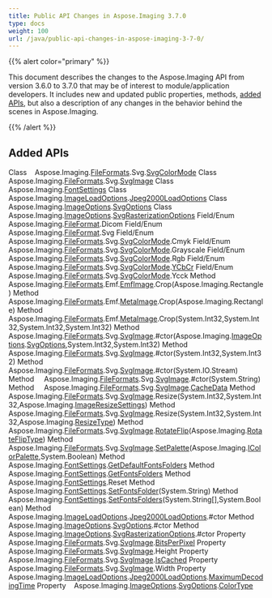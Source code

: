 ```yaml
---
title: Public API Changes in Aspose.Imaging 3.7.0
type: docs
weight: 100
url: /java/public-api-changes-in-aspose-imaging-3-7-0/
---
```


{{% alert color="primary" %}} 

This document describes the changes to the Aspose.Imaging API from version 3.6.0 to 3.7.0 that may be of interest to module/application developers. It includes new and updated public properties, methods, [added APIs](/imaging/java/public-api-changes-in-aspose-imaging-3-7-0-html/), but also a description of any changes in the behavior behind the scenes in Aspose.Imaging.

{{% /alert %}} 
## **Added APIs**
Class    Aspose.Imaging.[FileFormats](/pages/createpage.action?spaceKey=imagingjava&title=FileFormats&linkCreation=true&fromPageId=15302836).Svg.[SvgColorMode](/pages/createpage.action?spaceKey=imagingjava&title=SvgColorMode&linkCreation=true&fromPageId=15302836)
Class    Aspose.Imaging.[FileFormats](/pages/createpage.action?spaceKey=imagingjava&title=FileFormats&linkCreation=true&fromPageId=15302836).Svg.[SvgImage](/pages/createpage.action?spaceKey=imagingjava&title=SvgImage&linkCreation=true&fromPageId=15302836)
Class    Aspose.Imaging.[FontSettings](/pages/createpage.action?spaceKey=imagingjava&title=FontSettings&linkCreation=true&fromPageId=15302836)
Class    Aspose.Imaging.[ImageLoadOptions](/pages/createpage.action?spaceKey=imagingjava&title=ImageLoadOptions&linkCreation=true&fromPageId=15302836).[Jpeg2000LoadOptions](/pages/createpage.action?spaceKey=imagingjava&title=Jpeg2000LoadOptions&linkCreation=true&fromPageId=15302836)
Class    Aspose.Imaging.[ImageOptions](/pages/createpage.action?spaceKey=imagingjava&title=ImageOptions&linkCreation=true&fromPageId=15302836).[SvgOptions](/pages/createpage.action?spaceKey=imagingjava&title=SvgOptions&linkCreation=true&fromPageId=15302836)
Class    Aspose.Imaging.[ImageOptions](/pages/createpage.action?spaceKey=imagingjava&title=ImageOptions&linkCreation=true&fromPageId=15302836).[SvgRasterizationOptions](/pages/createpage.action?spaceKey=imagingjava&title=SvgRasterizationOptions&linkCreation=true&fromPageId=15302836)
Field/Enum    Aspose.Imaging.[FileFormat](/pages/createpage.action?spaceKey=imagingjava&title=FileFormat&linkCreation=true&fromPageId=15302836).Dicom
Field/Enum    Aspose.Imaging.[FileFormat](/pages/createpage.action?spaceKey=imagingjava&title=FileFormat&linkCreation=true&fromPageId=15302836).Svg
Field/Enum    Aspose.Imaging.[FileFormats](/pages/createpage.action?spaceKey=imagingjava&title=FileFormats&linkCreation=true&fromPageId=15302836).Svg.[SvgColorMode](/pages/createpage.action?spaceKey=imagingjava&title=SvgColorMode&linkCreation=true&fromPageId=15302836).Cmyk
Field/Enum    Aspose.Imaging.[FileFormats](/pages/createpage.action?spaceKey=imagingjava&title=FileFormats&linkCreation=true&fromPageId=15302836).Svg.[SvgColorMode](/pages/createpage.action?spaceKey=imagingjava&title=SvgColorMode&linkCreation=true&fromPageId=15302836).Grayscale
Field/Enum    Aspose.Imaging.[FileFormats](/pages/createpage.action?spaceKey=imagingjava&title=FileFormats&linkCreation=true&fromPageId=15302836).Svg.[SvgColorMode](/pages/createpage.action?spaceKey=imagingjava&title=SvgColorMode&linkCreation=true&fromPageId=15302836).Rgb
Field/Enum    Aspose.Imaging.[FileFormats](/pages/createpage.action?spaceKey=imagingjava&title=FileFormats&linkCreation=true&fromPageId=15302836).Svg.[SvgColorMode](/pages/createpage.action?spaceKey=imagingjava&title=SvgColorMode&linkCreation=true&fromPageId=15302836).[YCbCr](/pages/createpage.action?spaceKey=imagingjava&title=YCbCr&linkCreation=true&fromPageId=15302836)
Field/Enum    Aspose.Imaging.[FileFormats](/pages/createpage.action?spaceKey=imagingjava&title=FileFormats&linkCreation=true&fromPageId=15302836).Svg.[SvgColorMode](/pages/createpage.action?spaceKey=imagingjava&title=SvgColorMode&linkCreation=true&fromPageId=15302836).Ycck
Method     Aspose.Imaging.[FileFormats](/pages/createpage.action?spaceKey=imagingjava&title=FileFormats&linkCreation=true&fromPageId=15302836).Emf.[EmfImage](/pages/createpage.action?spaceKey=imagingjava&title=EmfImage&linkCreation=true&fromPageId=15302836).Crop(Aspose.Imaging.Rectangle)
Method     Aspose.Imaging.[FileFormats](/pages/createpage.action?spaceKey=imagingjava&title=FileFormats&linkCreation=true&fromPageId=15302836).Emf.[MetaImage](/pages/createpage.action?spaceKey=imagingjava&title=MetaImage&linkCreation=true&fromPageId=15302836).Crop(Aspose.Imaging.Rectangle)
Method     Aspose.Imaging.[FileFormats](/pages/createpage.action?spaceKey=imagingjava&title=FileFormats&linkCreation=true&fromPageId=15302836).Emf.[MetaImage](/pages/createpage.action?spaceKey=imagingjava&title=MetaImage&linkCreation=true&fromPageId=15302836).Crop(System.Int32,System.Int32,System.Int32,System.Int32)
Method     Aspose.Imaging.[FileFormats](/pages/createpage.action?spaceKey=imagingjava&title=FileFormats&linkCreation=true&fromPageId=15302836).Svg.[SvgImage](/pages/createpage.action?spaceKey=imagingjava&title=SvgImage&linkCreation=true&fromPageId=15302836).#ctor(Aspose.Imaging.[ImageOptions](/pages/createpage.action?spaceKey=imagingjava&title=ImageOptions&linkCreation=true&fromPageId=15302836).[SvgOptions](/pages/createpage.action?spaceKey=imagingjava&title=SvgOptions&linkCreation=true&fromPageId=15302836),System.Int32,System.Int32)
Method     Aspose.Imaging.[FileFormats](/pages/createpage.action?spaceKey=imagingjava&title=FileFormats&linkCreation=true&fromPageId=15302836).Svg.[SvgImage](/pages/createpage.action?spaceKey=imagingjava&title=SvgImage&linkCreation=true&fromPageId=15302836).#ctor(System.Int32,System.Int32)
Method     Aspose.Imaging.[FileFormats](/pages/createpage.action?spaceKey=imagingjava&title=FileFormats&linkCreation=true&fromPageId=15302836).Svg.[SvgImage](/pages/createpage.action?spaceKey=imagingjava&title=SvgImage&linkCreation=true&fromPageId=15302836).#ctor(System.IO.Stream)
Method     Aspose.Imaging.[FileFormats](/pages/createpage.action?spaceKey=imagingjava&title=FileFormats&linkCreation=true&fromPageId=15302836).Svg.[SvgImage](/pages/createpage.action?spaceKey=imagingjava&title=SvgImage&linkCreation=true&fromPageId=15302836).#ctor(System.String)
Method     Aspose.Imaging.[FileFormats](/pages/createpage.action?spaceKey=imagingjava&title=FileFormats&linkCreation=true&fromPageId=15302836).Svg.[SvgImage](/pages/createpage.action?spaceKey=imagingjava&title=SvgImage&linkCreation=true&fromPageId=15302836).[CacheData](/pages/createpage.action?spaceKey=imagingjava&title=CacheData&linkCreation=true&fromPageId=15302836)
Method     Aspose.Imaging.[FileFormats](/pages/createpage.action?spaceKey=imagingjava&title=FileFormats&linkCreation=true&fromPageId=15302836).Svg.[SvgImage](/pages/createpage.action?spaceKey=imagingjava&title=SvgImage&linkCreation=true&fromPageId=15302836).Resize(System.Int32,System.Int32,Aspose.Imaging.[ImageResizeSettings](/pages/createpage.action?spaceKey=imagingjava&title=ImageResizeSettings&linkCreation=true&fromPageId=15302836))
Method     Aspose.Imaging.[FileFormats](/pages/createpage.action?spaceKey=imagingjava&title=FileFormats&linkCreation=true&fromPageId=15302836).Svg.[SvgImage](/pages/createpage.action?spaceKey=imagingjava&title=SvgImage&linkCreation=true&fromPageId=15302836).Resize(System.Int32,System.Int32,Aspose.Imaging.[ResizeType](/pages/createpage.action?spaceKey=imagingjava&title=ResizeType&linkCreation=true&fromPageId=15302836))
Method     Aspose.Imaging.[FileFormats](/pages/createpage.action?spaceKey=imagingjava&title=FileFormats&linkCreation=true&fromPageId=15302836).Svg.[SvgImage](/pages/createpage.action?spaceKey=imagingjava&title=SvgImage&linkCreation=true&fromPageId=15302836).[RotateFlip](/pages/createpage.action?spaceKey=imagingjava&title=RotateFlip&linkCreation=true&fromPageId=15302836)(Aspose.Imaging.[RotateFlipType](/pages/createpage.action?spaceKey=imagingjava&title=RotateFlipType&linkCreation=true&fromPageId=15302836))
Method     Aspose.Imaging.[FileFormats](/pages/createpage.action?spaceKey=imagingjava&title=FileFormats&linkCreation=true&fromPageId=15302836).Svg.[SvgImage](/pages/createpage.action?spaceKey=imagingjava&title=SvgImage&linkCreation=true&fromPageId=15302836).[SetPalette](/pages/createpage.action?spaceKey=imagingjava&title=SetPalette&linkCreation=true&fromPageId=15302836)(Aspose.Imaging.[IColorPalette](/pages/createpage.action?spaceKey=imagingjava&title=IColorPalette&linkCreation=true&fromPageId=15302836),System.Boolean)
Method     Aspose.Imaging.[FontSettings](/pages/createpage.action?spaceKey=imagingjava&title=FontSettings&linkCreation=true&fromPageId=15302836).[GetDefaultFontsFolders](/pages/createpage.action?spaceKey=imagingjava&title=GetDefaultFontsFolders&linkCreation=true&fromPageId=15302836)
Method     Aspose.Imaging.[FontSettings](/pages/createpage.action?spaceKey=imagingjava&title=FontSettings&linkCreation=true&fromPageId=15302836).[GetFontsFolders](/pages/createpage.action?spaceKey=imagingjava&title=GetFontsFolders&linkCreation=true&fromPageId=15302836)
Method     Aspose.Imaging.[FontSettings](/pages/createpage.action?spaceKey=imagingjava&title=FontSettings&linkCreation=true&fromPageId=15302836).Reset
Method     Aspose.Imaging.[FontSettings](/pages/createpage.action?spaceKey=imagingjava&title=FontSettings&linkCreation=true&fromPageId=15302836).[SetFontsFolder](/pages/createpage.action?spaceKey=imagingjava&title=SetFontsFolder&linkCreation=true&fromPageId=15302836)(System.String)
Method     Aspose.Imaging.[FontSettings](/pages/createpage.action?spaceKey=imagingjava&title=FontSettings&linkCreation=true&fromPageId=15302836).[SetFontsFolders](/pages/createpage.action?spaceKey=imagingjava&title=SetFontsFolders&linkCreation=true&fromPageId=15302836)(System.String[],System.Boolean)
Method     Aspose.Imaging.[ImageLoadOptions](/pages/createpage.action?spaceKey=imagingjava&title=ImageLoadOptions&linkCreation=true&fromPageId=15302836).[Jpeg2000LoadOptions](/pages/createpage.action?spaceKey=imagingjava&title=Jpeg2000LoadOptions&linkCreation=true&fromPageId=15302836).#ctor
Method     Aspose.Imaging.[ImageOptions](/pages/createpage.action?spaceKey=imagingjava&title=ImageOptions&linkCreation=true&fromPageId=15302836).[SvgOptions](/pages/createpage.action?spaceKey=imagingjava&title=SvgOptions&linkCreation=true&fromPageId=15302836).#ctor
Method     Aspose.Imaging.[ImageOptions](/pages/createpage.action?spaceKey=imagingjava&title=ImageOptions&linkCreation=true&fromPageId=15302836).[SvgRasterizationOptions](/pages/createpage.action?spaceKey=imagingjava&title=SvgRasterizationOptions&linkCreation=true&fromPageId=15302836).#ctor
Property    Aspose.Imaging.[FileFormats](/pages/createpage.action?spaceKey=imagingjava&title=FileFormats&linkCreation=true&fromPageId=15302836).Svg.[SvgImage](/pages/createpage.action?spaceKey=imagingjava&title=SvgImage&linkCreation=true&fromPageId=15302836).[BitsPerPixel](/pages/createpage.action?spaceKey=imagingjava&title=BitsPerPixel&linkCreation=true&fromPageId=15302836)
Property    Aspose.Imaging.[FileFormats](/pages/createpage.action?spaceKey=imagingjava&title=FileFormats&linkCreation=true&fromPageId=15302836).Svg.[SvgImage](/pages/createpage.action?spaceKey=imagingjava&title=SvgImage&linkCreation=true&fromPageId=15302836).Height
Property    Aspose.Imaging.[FileFormats](/pages/createpage.action?spaceKey=imagingjava&title=FileFormats&linkCreation=true&fromPageId=15302836).Svg.[SvgImage](/pages/createpage.action?spaceKey=imagingjava&title=SvgImage&linkCreation=true&fromPageId=15302836).[IsCached](/pages/createpage.action?spaceKey=imagingjava&title=IsCached&linkCreation=true&fromPageId=15302836)
Property    Aspose.Imaging.[FileFormats](/pages/createpage.action?spaceKey=imagingjava&title=FileFormats&linkCreation=true&fromPageId=15302836).Svg.[SvgImage](/pages/createpage.action?spaceKey=imagingjava&title=SvgImage&linkCreation=true&fromPageId=15302836).Width
Property    Aspose.Imaging.[ImageLoadOptions](/pages/createpage.action?spaceKey=imagingjava&title=ImageLoadOptions&linkCreation=true&fromPageId=15302836).[Jpeg2000LoadOptions](/pages/createpage.action?spaceKey=imagingjava&title=Jpeg2000LoadOptions&linkCreation=true&fromPageId=15302836).[MaximumDecodingTime](/pages/createpage.action?spaceKey=imagingjava&title=MaximumDecodingTime&linkCreation=true&fromPageId=15302836)
Property    Aspose.Imaging.[ImageOptions](/pages/createpage.action?spaceKey=imagingjava&title=ImageOptions&linkCreation=true&fromPageId=15302836).[SvgOptions](/pages/createpage.action?spaceKey=imagingjava&title=SvgOptions&linkCreation=true&fromPageId=15302836).[ColorType](/pages/createpage.action?spaceKey=imagingjava&title=ColorType&linkCreation=true&fromPageId=15302836)

